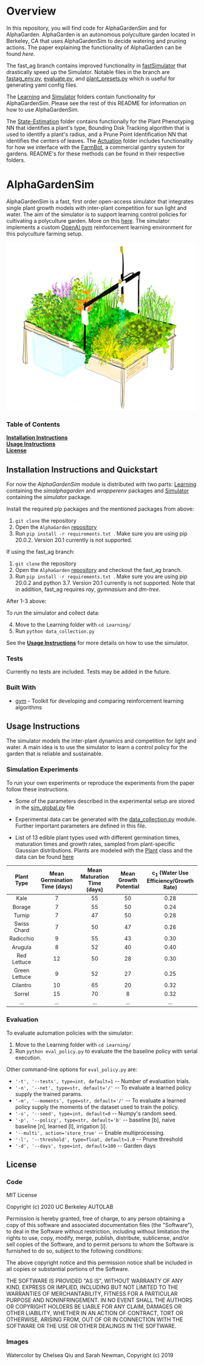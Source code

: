 # Overview 
In this repository, you will find code for AlphaGardenSim and for AlphaGarden. AlphaGarden is an autonomous polyculture garden located in Berkeley, CA that uses AlphaGardenSim to decide watering and pruning actions. The paper explaining the functionality of AlphaGarden can be found *here*. 

The fast_ag branch contains improved functionality in [fastSimulator](https://github.com/BerkeleyAutomation/AlphaGarden/tree/fast_ag/fastSimulator) that drastically speed up the Simulator. Notable files in the branch are [fastag_env.py](https://github.com/BerkeleyAutomation/AlphaGarden/blob/fast_ag/fastSimulator/gym_fastag/envs/fastag_env.py), [evaluate.py](https://github.com/BerkeleyAutomation/AlphaGarden/blob/fast_ag/fastSimulator/evaluate.py), and [plant_presets.py](https://github.com/BerkeleyAutomation/AlphaGarden/blob/fast_ag/fastSimulator/gym_fastag/envs/plant_presets.py) which is useful for generating yaml config files. 

The [Learning](https://github.com/BerkeleyAutomation/AlphaGarden/Learning) and [Simulator](https://github.com/BerkeleyAutomation/AlphaGarden/Simulator) folders contain functionality for AlphaGardenSim. Please see the rest of this README for information on how to use AlphaGardenSim.

The [State-Estimation](https://github.com/BerkeleyAutomation/AlphaGarden/State-Estimation) folder contains functionally for the Plant Phenotyping NN that identifies a plant's type, Bounding Disk Tracking algorithm that is used to identify a plant's radius, and a Prune Point Identification NN that identifies the centers of leaves. The [Actuation](https://github.com/BerkeleyAutomation/AlphaGarden/Actuation) folder includes functionality for how we interface with the [FarmBot](https://farm.bot/), a commercial gantry system for gardens. README's for these methods can be found in their respective folders. 

# AlphaGardenSim

AlphaGardenSim is a fast, first order open-access simulator that integrates single plant growth models with inter-plant 
competition for sun light and water. The aim of the simulator is to support learning control policies for cultivating
a polyculture garden. More on this [here](http://alphagarden.org/). 
The simulator implements a custom [OpenAI gym](https://gym.openai.com/) reinforcement learning environment for this 
polyculture farming setup.

![AlphaGarden Watercolering](store-assets/watercolorAlphaGarden.png)

### Table of Contents
**[Installation Instructions](#installation-instructions)**<br>
**[Usage Instructions](#usage-instructions)**<br>
**[License](#next-steps)**<br>

## Installation Instructions and Quickstart

For now the *AlphaGardenSim* module is distributed with two parts: [Learning](https://github.com/BerkeleyAutomation/AlphaGarden/Learning) 
containing the *simalphagarden* and *wrapperenv* packages and [Simulator](https://github.com/BerkeleyAutomation/AlphaGarden/Simulator) 
containing the *simulator* package.

Install the required pip packages and the mentioned packages from above:

1. `git clone` the repository
2. Open the `AlphaGarden` [repository](https://github.com/BerkeleyAutomation/AlphaGarden/)
3. Run ```pip install -r requirements.txt ```. Make sure you are using pip 20.0.2. Version 20.1 currently is not supported.


If using the fast_ag branch:

1. `git clone` the repository
2. Open the `AlphaGarden` [repository](https://github.com/BerkeleyAutomation/AlphaGarden/) and checkout the fast_ag branch. 
3. Run ```pip install -r requirements.txt ```. Make sure you are using pip 20.0.2 and python 3.7. Version 20.1 currently is not supported. Note that in addition, fast_ag  requires _ray_, _gymnasium_ and _dm-tree_. 

After 1-3 above: 

To run the simulator and collect data:

4. Move to the Learning folder with `cd Learning/`
5. Run `python data_collection.py`

See the **[Usage Instructions](#usage-instructions)** for more details on how to use the simulator.

### Tests

Currently no tests are included. Tests may be added in the future.

### Built With

* [gym](https://gym.openai.com/) - Toolkit for developing and comparing reinforcement learning algorithms

## Usage Instructions

The simulator models the inter-plant dynamics and competition for light and water. A main idea is to use the simulator
to learn a control policy for the garden that is reliable and sustainable.

### Simulation Experiments

To run your own experiments or reproduce the experiments from the paper follow these instructions.

* Some of the parameters described in the experimental setup are stored in the [sim_global.py](AlphaGarden/Simulator/simulator/sim_globals.py) file 

* Experimental data can be generated with the [data_collection.py](AlphaGarden/Learning/data_collection.py) module. Further important parameters are defined in this file.

* List of 13 edible plant types used with different germination times, maturation times and growth rates, sampled from plant-specific Gaussian distributions.
Plants are modeled with the [Plant](AlphaGarden/Simulator/simulator/plant.py) class and the data can be found [here](AlphaGarden/Simulator/simulator/plant_presets.py)

| Plant Type       | Mean Germination Time (days)  | Mean Maturation Time (days)  | Mean Growth Potential |  c<sub>1</sub> (Water Use Efficiency/Growth Rate) |
|:----------------:|:-----------------------------:|:----------------------------:|:---------------------------:|:-------------:|
| Kale         |              7             |              55              |          50                 |      0.28     |
| Borage         |              7             |           55                 |          50                 |     0.24      |
| Turnip         |                 7          |               47             |          50                 |     0.28      |
| Swiss Chard         |          7                 |          50                  |            47               |     0.26      |
| Radicchio         |                9           |                55            |            43               |      0.30     |
| Arugula         |               8            |               52             |             40              |      0.40     |
| Red Lettuce         |              12             |              50              |                28           |      0.30     |
| Green Lettuce         |            9               |           52                 |           27                |     0.25      |
| Cilantro         |           10                |                65            |           20                |     0.32      |
| Sorrel         |            15               |              70              |            8               |     0.32      |
| ...              | ...                           |...                           |...                          |...            |

### Evaluation

To evaluate automation policies with the simulator:

1. Move to the Learning folder with `cd Learning/`
2. Run `python eval_policy.py` to evaluate the the baseline policy with serial execution.

Other command-line options for `eval_policy.py` are:
* `'-t', '--tests', type=int, default=1` -- Number of evaluation trials.
* `'-n', '--net', type=str, default='/'` -- To evaluate a learned policy supply the trained params.
* `'-m', '--moments', type=str, default='/'` -- To evaluate a learned policy supply the moments of the dataset used to train the policy.
* `'-s', '--seed', type=int, default=0` -- Numpy's random seed.
* `'-p', '--policy', type=str, default='b'` -- baseline [b], naive baseline [n], learned [l], irrigation [i].
* `'--multi', action='store_true'` -- Enable multiprocessing.
* `'-l', '--threshold', type=float, default=1.0` -- Prune threshold
* `'-d', '--days', type=int, default=100` -- Garden days

## License

### Code

MIT License

Copyright (c) 2020 UC Berkeley AUTOLAB

Permission is hereby granted, free of charge, to any person obtaining a copy
of this software and associated documentation files (the "Software"), to deal
in the Software without restriction, including without limitation the rights
to use, copy, modify, merge, publish, distribute, sublicense, and/or sell
copies of the Software, and to permit persons to whom the Software is
furnished to do so, subject to the following conditions:

The above copyright notice and this permission notice shall be included in all
copies or substantial portions of the Software.

THE SOFTWARE IS PROVIDED "AS IS", WITHOUT WARRANTY OF ANY KIND, EXPRESS OR
IMPLIED, INCLUDING BUT NOT LIMITED TO THE WARRANTIES OF MERCHANTABILITY,
FITNESS FOR A PARTICULAR PURPOSE AND NONINFRINGEMENT. IN NO EVENT SHALL THE
AUTHORS OR COPYRIGHT HOLDERS BE LIABLE FOR ANY CLAIM, DAMAGES OR OTHER
LIABILITY, WHETHER IN AN ACTION OF CONTRACT, TORT OR OTHERWISE, ARISING FROM,
OUT OF OR IN CONNECTION WITH THE SOFTWARE OR THE USE OR OTHER DEALINGS IN THE
SOFTWARE.

### Images
Watercolor by Chelsea Qiu and Sarah Newman, Copyright (c) 2019
